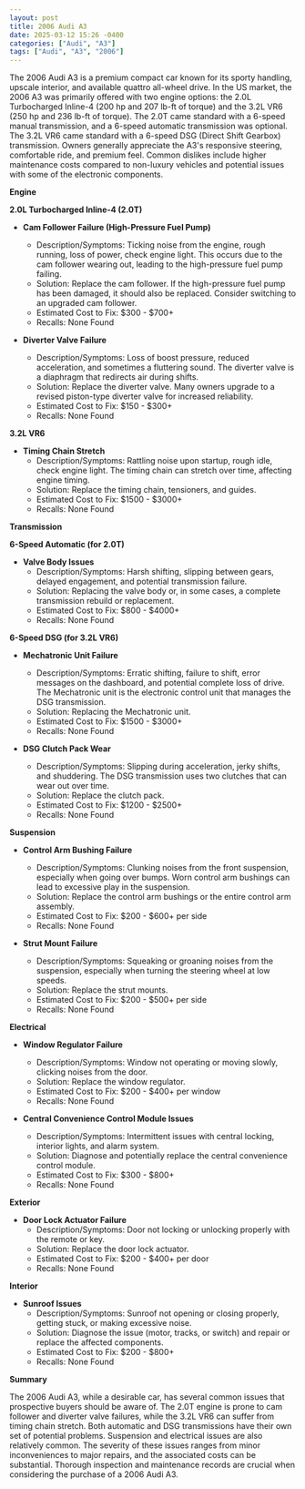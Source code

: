 ```yaml
---
layout: post
title: 2006 Audi A3
date: 2025-03-12 15:26 -0400
categories: ["Audi", "A3"]
tags: ["Audi", "A3", "2006"]
---
```

The 2006 Audi A3 is a premium compact car known for its sporty handling, upscale interior, and available quattro all-wheel drive. In the US market, the 2006 A3 was primarily offered with two engine options: the 2.0L Turbocharged Inline-4 (200 hp and 207 lb-ft of torque) and the 3.2L VR6 (250 hp and 236 lb-ft of torque). The 2.0T came standard with a 6-speed manual transmission, and a 6-speed automatic transmission was optional. The 3.2L VR6 came standard with a 6-speed DSG (Direct Shift Gearbox) transmission. Owners generally appreciate the A3's responsive steering, comfortable ride, and premium feel. Common dislikes include higher maintenance costs compared to non-luxury vehicles and potential issues with some of the electronic components.

**Engine**

**2.0L Turbocharged Inline-4 (2.0T)**

*   **Cam Follower Failure (High-Pressure Fuel Pump)**
    *   Description/Symptoms: Ticking noise from the engine, rough running, loss of power, check engine light. This occurs due to the cam follower wearing out, leading to the high-pressure fuel pump failing.
    *   Solution: Replace the cam follower. If the high-pressure fuel pump has been damaged, it should also be replaced. Consider switching to an upgraded cam follower.
    *   Estimated Cost to Fix: $300 - $700+
    *   Recalls: None Found

*   **Diverter Valve Failure**
    *   Description/Symptoms: Loss of boost pressure, reduced acceleration, and sometimes a fluttering sound. The diverter valve is a diaphragm that redirects air during shifts.
    *   Solution: Replace the diverter valve. Many owners upgrade to a revised piston-type diverter valve for increased reliability.
    *   Estimated Cost to Fix: $150 - $300+
    *   Recalls: None Found

**3.2L VR6**

*   **Timing Chain Stretch**
    *   Description/Symptoms: Rattling noise upon startup, rough idle, check engine light. The timing chain can stretch over time, affecting engine timing.
    *   Solution: Replace the timing chain, tensioners, and guides.
    *   Estimated Cost to Fix: $1500 - $3000+
    *   Recalls: None Found

**Transmission**

**6-Speed Automatic (for 2.0T)**

*   **Valve Body Issues**
    *   Description/Symptoms: Harsh shifting, slipping between gears, delayed engagement, and potential transmission failure.
    *   Solution: Replacing the valve body or, in some cases, a complete transmission rebuild or replacement.
    *   Estimated Cost to Fix: $800 - $4000+
    *   Recalls: None Found

**6-Speed DSG (for 3.2L VR6)**

*   **Mechatronic Unit Failure**
    *   Description/Symptoms: Erratic shifting, failure to shift, error messages on the dashboard, and potential complete loss of drive. The Mechatronic unit is the electronic control unit that manages the DSG transmission.
    *   Solution: Replacing the Mechatronic unit.
    *   Estimated Cost to Fix: $1500 - $3000+
    *   Recalls: None Found

*   **DSG Clutch Pack Wear**
    *   Description/Symptoms: Slipping during acceleration, jerky shifts, and shuddering. The DSG transmission uses two clutches that can wear out over time.
    *   Solution: Replace the clutch pack.
    *   Estimated Cost to Fix: $1200 - $2500+
    *   Recalls: None Found

**Suspension**

*   **Control Arm Bushing Failure**
    *   Description/Symptoms: Clunking noises from the front suspension, especially when going over bumps. Worn control arm bushings can lead to excessive play in the suspension.
    *   Solution: Replace the control arm bushings or the entire control arm assembly.
    *   Estimated Cost to Fix: $200 - $600+ per side
    *   Recalls: None Found

*   **Strut Mount Failure**
    *   Description/Symptoms: Squeaking or groaning noises from the suspension, especially when turning the steering wheel at low speeds.
    *   Solution: Replace the strut mounts.
    *   Estimated Cost to Fix: $200 - $500+ per side
    *   Recalls: None Found

**Electrical**

*   **Window Regulator Failure**
    *   Description/Symptoms: Window not operating or moving slowly, clicking noises from the door.
    *   Solution: Replace the window regulator.
    *   Estimated Cost to Fix: $200 - $400+ per window
    *   Recalls: None Found

*   **Central Convenience Control Module Issues**
    *   Description/Symptoms: Intermittent issues with central locking, interior lights, and alarm system.
    *   Solution: Diagnose and potentially replace the central convenience control module.
    *   Estimated Cost to Fix: $300 - $800+
    *   Recalls: None Found

**Exterior**

*   **Door Lock Actuator Failure**
    *   Description/Symptoms: Door not locking or unlocking properly with the remote or key.
    *   Solution: Replace the door lock actuator.
    *   Estimated Cost to Fix: $200 - $400+ per door
    *   Recalls: None Found

**Interior**

*   **Sunroof Issues**
    *   Description/Symptoms: Sunroof not opening or closing properly, getting stuck, or making excessive noise.
    *   Solution: Diagnose the issue (motor, tracks, or switch) and repair or replace the affected components.
    *   Estimated Cost to Fix: $200 - $800+
    *   Recalls: None Found

**Summary**

The 2006 Audi A3, while a desirable car, has several common issues that prospective buyers should be aware of. The 2.0T engine is prone to cam follower and diverter valve failures, while the 3.2L VR6 can suffer from timing chain stretch. Both automatic and DSG transmissions have their own set of potential problems. Suspension and electrical issues are also relatively common. The severity of these issues ranges from minor inconveniences to major repairs, and the associated costs can be substantial. Thorough inspection and maintenance records are crucial when considering the purchase of a 2006 Audi A3.

